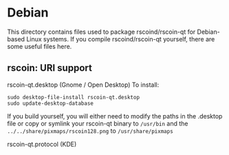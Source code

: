 
Debian
====================
This directory contains files used to package rscoind/rscoin-qt
for Debian-based Linux systems. If you compile rscoind/rscoin-qt yourself, there are some useful files here.

## rscoin: URI support ##


rscoin-qt.desktop  (Gnome / Open Desktop)
To install:

	sudo desktop-file-install rscoin-qt.desktop
	sudo update-desktop-database

If you build yourself, you will either need to modify the paths in
the .desktop file or copy or symlink your rscoin-qt binary to `/usr/bin`
and the `../../share/pixmaps/rscoin128.png` to `/usr/share/pixmaps`

rscoin-qt.protocol (KDE)

